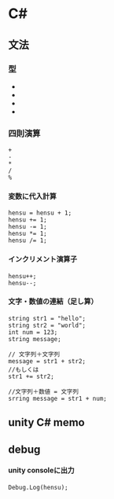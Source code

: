 # C#

## 文法
### 型
+ 
+ 
+ 
+


### 四則演算
~~~
+
-
*
/
%
~~~
#### 変数に代入計算
~~~
hensu = hensu + 1;
hensu += 1;
hensu -= 1;
hensu *= 1;
hensu /= 1;
~~~

#### インクリメント演算子
~~~
hensu++;
hensu--;
~~~

#### 文字・数値の連結（足し算）
~~~
string str1 = "hello";
string str2 = "world";
int num = 123;
string message;

// 文字列＋文字列
message = str1 + str2;
//もしくは
str1 += str2;

//文字列＋数値 = 文字列
srring message = str1 + num; 

~~~




## unity C# memo
## debug
#### unity consoleに出力
~~~
Debug.Log(hensu);
~~~

   
